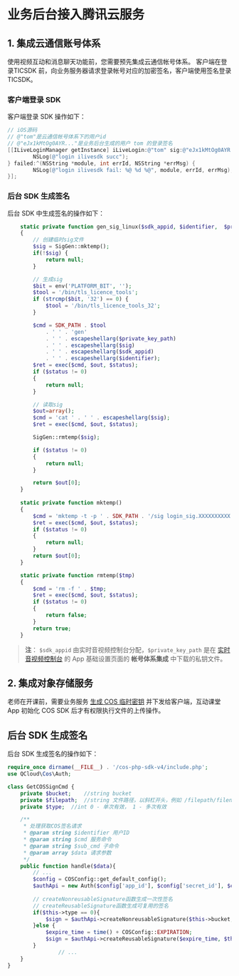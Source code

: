 # 业务后台接入腾讯云服务
## 1. 集成云通信账号体系
使用视频互动和消息聊天功能前，您需要预先集成云通信帐号体系。
客户端在登录TICSDK 前，向业务服务器请求登录帐号对应的加密签名，客户端使用签名登录 TICSDK。

### 客户端登录 SDK
客户端登录 SDK 操作如下：

```objectiveC
// iOS源码
// @"tom"是云通信帐号体系下的用户id
// @"eJx1kMtOg0AYR..."是业务后台生成的用户 tom 的登录签名
[[ILiveLoginManager getInstance] iLiveLogin:@"tom" sig:@"eJx1kMtOg0AYR..." succ:^{
		NSLog(@"login ilivesdk succ");
} failed:^(NSString *module, int errId, NSString *errMsg) {
		NSLog(@"login ilivesdk fail: %@ %d %@", module, errId, errMsg);
}];
```

### 后台 SDK 生成签名
后台 SDK 中生成签名的操作如下：

```php
    static private function gen_sig_linux($sdk_appid, $identifier,  $private_key_path)
    {
        // 创建临时sig文件
        $sig = SigGen::mktemp();
        if(!$sig) {
            return null;
        }

        // 生成sig
        $bit = env('PLATFORM_BIT', '');
        $tool = '/bin/tls_licence_tools';
        if (strcmp($bit, '32') == 0) {
            $tool = '/bin/tls_licence_tools_32';
        }

        $cmd = SDK_PATH . $tool
            . ' ' . 'gen'
            . ' ' . escapeshellarg($private_key_path)
            . ' ' . escapeshellarg($sig)
            . ' ' . escapeshellarg($sdk_appid)
            . ' ' . escapeshellarg($identifier);
        $ret = exec($cmd, $out, $status);
        if ($status != 0)
        {
            return null;
        }

        // 读取sig
        $out=array();
        $cmd = 'cat ' . ' ' . escapeshellarg($sig);
        $ret = exec($cmd, $out, $status);

        SigGen::rmtemp($sig);

        if ($status != 0)
        {
            return null;
        }

        return $out[0];
    }
		
    static private function mktemp()
    {
        $cmd = 'mktemp -t -p ' . SDK_PATH . '/sig login_sig.XXXXXXXXXX';
        $ret = exec($cmd, $out, $status);
        if ($status != 0)
        {
            return null;
        }
        return $out[0];
    }

    static private function rmtemp($tmp)
    {
        $cmd = 'rm -f ' . $tmp;
        $ret = exec($cmd, $out, $status);
        if ($status != 0)
        {
            return false;
        }
        return true;
    }
```

> **注**：
> `$sdk_appid` 由实时音视频控制台分配，`$private_key_path` 是在 [实时音视频控制台](https://console.cloud.tencent.com/rav) 的 App 基础设置页面的 **帐号体系集成** 中下载的私钥文件。

## 2. 集成对象存储服务
老师在开课前，需要业务服务 [生成 COS 临时密钥](https://cloud.tencent.com/document/product/436/14048#.E8.8E.B7.E5.8F.96.E4.B8.B4.E6.97.B6.E5.AF.86.E9.92.A5) 并下发给客户端，互动课堂 App 初始化 COS SDK 后才有权限执行文件的上传操作。

## 后台 SDK 生成签名
后台 SDK 生成签名的操作如下：

```php
require_once dirname(__FILE__) . '/cos-php-sdk-v4/include.php';
use QCloud\Cos\Auth;

class GetCOSSignCmd {
    private $bucket;    //string bucket
    private $filepath;  //string 文件路径，以斜杠开头，例如 /filepath/filename，为文件在此 bucketname 下的全路径
    private $type;  //int 0 - 单次有效， 1 - 多次有效

    /**
     * 处理获取COS签名请求
     * @param string $identifier 用户ID
     * @param string $cmd 服务命令
     * @param string $sub_cmd 子命令
     * @param array $data 请求参数
     */
    public function handle($data){
        // ...
        $config = COSConfig::get_default_config();
        $authApi = new Auth($config['app_id'], $config['secret_id'], $config['secret_key']);  
        
	    // createNonreusableSignature函数生成一次性签名
	    // createReusableSignature函数生成可复用的签名
        if($this->type == 0){
            $sign = $authApi->createNonreusableSignature($this->bucket, $this->filepath);
        }else {
            $expire_time = time() + COSConfig::EXPIRATION;
            $sign = $authApi->createReusableSignature($expire_time, $this->bucket, $this->filepath);
        }
				// ...
    }
}
```


